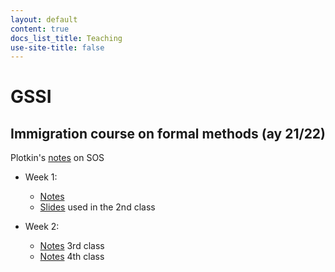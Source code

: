 ```yaml
---
layout: default
content: true
docs_list_title: Teaching
use-site-title: false
---
```


# GSSI
## Immigration course on formal methods (ay 21/22)

Plotkin's <a href="https://emwww.github.io/home/teaching/immigration_course/plotkin_a_structural_approach_to_operational_semantics.pdf">notes</a> on SOS

- Week 1:
  - <a href="https://emwww.github.io/home/teaching/immigration_course/week1.pdf">Notes</a>
  - <a href="https://emwww.github.io/home/teaching/immigration_course/ping_pong.pdf">Slides</a> used in the 2nd class

- Week 2:
  - <a href="https://emwww.github.io/home/teaching/immigration_course/week2.1.pdf">Notes</a> 3rd class
  - <a href="https://emwww.github.io/home/teaching/immigration_course/week2.2.pdf">Notes</a> 4th class


